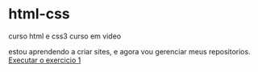 # html-css
 curso html e css3 curso em video

 estou aprendendo a criar sites, e agora vou gerenciar meus repositorios.
<a href="https://pedrohp-queiroz.github.io/html-css/exercicios/ex001/index.html">Executar o exercicio 1</a>